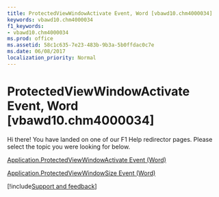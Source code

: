 ```yaml
---
title: ProtectedViewWindowActivate Event, Word [vbawd10.chm4000034]
keywords: vbawd10.chm4000034
f1_keywords:
- vbawd10.chm4000034
ms.prod: office
ms.assetid: 58c1c635-7e23-483b-9b3a-5b0ffdac0c7e
ms.date: 06/08/2017
localization_priority: Normal
---
```



# ProtectedViewWindowActivate Event, Word [vbawd10.chm4000034]

Hi there! You have landed on one of our F1 Help redirector pages. Please select the topic you were looking for below.

[Application.ProtectedViewWindowActivate Event (Word)](http://msdn.microsoft.com/library/ae68e1aa-7cec-cd76-ee0e-71a051c5b6e3%28Office.15%29.aspx)

[Application.ProtectedViewWindowSize Event (Word)](http://msdn.microsoft.com/library/b28d53f9-783f-6d68-2080-a0b1d8484c43%28Office.15%29.aspx)

[!include[Support and feedback](~/includes/feedback-boilerplate.md)]
